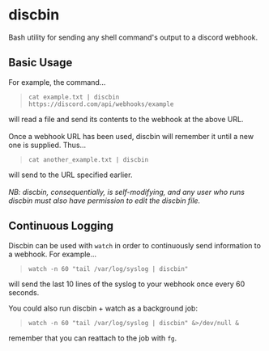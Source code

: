 # discbin
Bash utility for sending any shell command's output to a discord webhook.

## Basic Usage

For example, the command...
>`cat example.txt | discbin https://discord.com/api/webhooks/example`

will read a file and send its contents to the webhook at the above URL.
\
\
Once a webhook URL has been used, discbin will remember it until a new one is supplied. Thus...
>`cat another_example.txt | discbin`

will send to the URL specified earlier.
\
\
*NB: discbin, consequentially, is self-modifying, and any user who runs discbin must also have permission to edit the discbin file.*


## Continuous Logging

Discbin can be used with `watch` in order to continuously send information to a webhook. For example...
>`watch -n 60 "tail /var/log/syslog | discbin"`

will send the last 10 lines of the syslog to your webhook once every 60 seconds.

You could also run discbin + watch as a background job:
>`watch -n 60 "tail /var/log/syslog | discbin" &>/dev/null &`

remember that you can reattach to the job with `fg`. 
